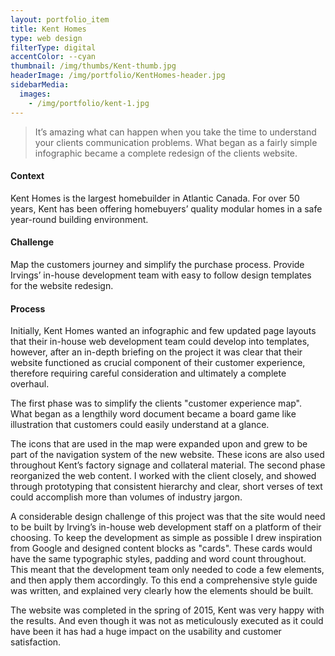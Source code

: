 ```yaml
---
layout: portfolio_item
title: Kent Homes
type: web design
filterType: digital
accentColor: --cyan
thumbnail: /img/thumbs/Kent-thumb.jpg
headerImage: /img/portfolio/KentHomes-header.jpg
sidebarMedia:
  images:
    - /img/portfolio/kent-1.jpg
---
```


>It’s amazing what can happen when you take the time to understand your clients communication problems. What began as a fairly simple infographic became a complete redesign of the clients website.

#### Context

Kent Homes is the largest homebuilder in Atlantic Canada. For over 50 years, Kent has been offering homebuyers’ quality modular homes in a safe year-round building environment.

#### Challenge

Map the customers journey and simplify the purchase process. Provide Irvings’ in-house development team with easy to follow design templates for the website redesign.

#### Process

Initially, Kent Homes wanted an infographic and few updated page layouts that their in-house web development team could develop into templates, however, after an in-depth briefing on the project it was clear that their website functioned as crucial component of their customer experience, therefore requiring careful consideration and ultimately a complete overhaul.

The first phase was to simplify the clients "customer experience map". What began as a lengthily word document became a board game like illustration that customers could easily understand at a glance.

The icons that are used in the map were expanded upon and grew to be part of the navigation system of the new website. These icons are also used throughout Kent’s factory signage and collateral material.
The second phase reorganized the web content. I worked with the client closely, and showed through prototyping that consistent hierarchy and clear, short verses of text could accomplish more than volumes of industry jargon.

A considerable design challenge of this project was that the site would need to be built by Irving’s in-house web development staff on a platform of their choosing. To keep the development as simple as possible I drew inspiration from Google and designed content blocks  as "cards". These cards would have the same typographic styles, padding and word count throughout. This meant that the development team only needed to code a few elements, and then apply them accordingly. To this end a comprehensive style guide was written, and explained very clearly how the elements should be built.

The website was completed in the spring of 2015, Kent was very happy with the results. And even though it was not as meticulously executed as it could have been it has had a huge impact on the usability and customer satisfaction.
